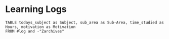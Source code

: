# Learning Logs
```dataview
TABLE todays_subject as Subject, sub_area as Sub-Area, time_studied as Hours, motivation as Motivation
FROM #log and -"Zarchives"
```